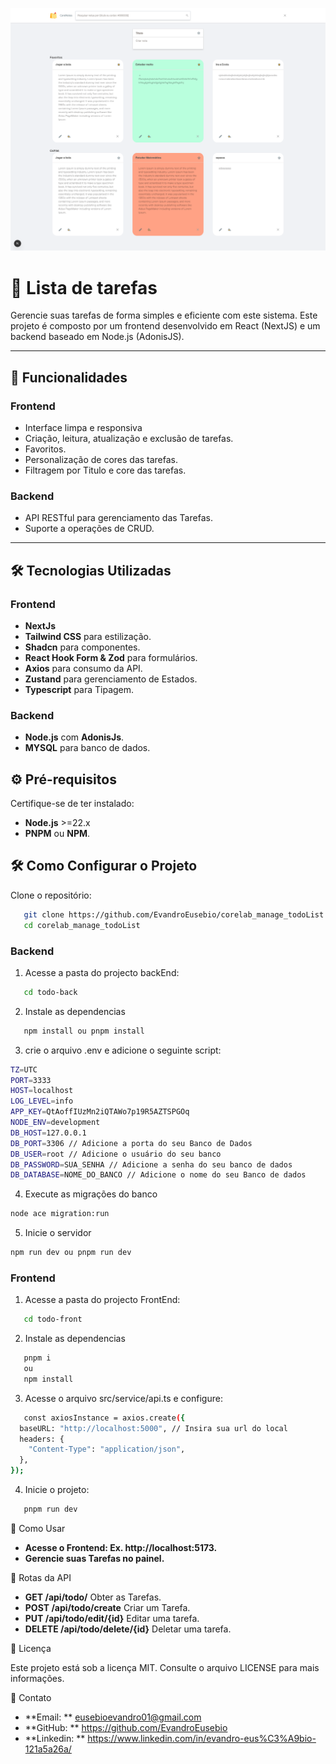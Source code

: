 ![Interface do Sistema](./Screen.png)

# 📌 Lista de tarefas

Gerencie suas tarefas de forma simples e eficiente com este sistema. Este projeto é composto por um frontend desenvolvido em React (NextJS) e um backend baseado em Node.js (AdonisJS).

---

## 🚀 **Funcionalidades**

### **Frontend**

- Interface limpa e responsiva
- Criação, leitura, atualização e exclusão de tarefas.
- Favoritos.
- Personalização de cores das tarefas.
- Filtragem por Titulo e core das tarefas.

### **Backend**

- API RESTful para gerenciamento das Tarefas.
- Suporte a operações de CRUD.

---

## 🛠️ **Tecnologias Utilizadas**

### **Frontend**

- **NextJs**
- **Tailwind CSS** para estilização.
- **Shadcn** para componentes.
- **React Hook Form & Zod** para formulários.
- **Axios** para consumo da API.
- **Zustand** para gerenciamento de Estados.
- **Typescript** para Tipagem.

### **Backend**

- **Node.js** com **AdonisJs**.
- **MYSQL** para banco de dados.

## ⚙️ **Pré-requisitos**

Certifique-se de ter instalado:

- **Node.js** >=22.x
- **PNPM** ou **NPM**.

## 🛠️ **Como Configurar o Projeto**

Clone o repositório:

```bash
   git clone https://github.com/EvandroEusebio/corelab_manage_todoList.git
   cd corelab_manage_todoList
```

### **Backend**

1. Acesse a pasta do projecto backEnd:

```bash
   cd todo-back
```

2. Instale as dependencias

```bash
   npm install ou pnpm install
```

3. crie o arquivo .env e adicione o seguinte script:

```bash
TZ=UTC
PORT=3333
HOST=localhost
LOG_LEVEL=info
APP_KEY=QtAoffIUzMn2iQTAWo7p19R5AZTSPGOq
NODE_ENV=development
DB_HOST=127.0.0.1
DB_PORT=3306 // Adicione a porta do seu Banco de Dados
DB_USER=root // Adicione o usuário do seu banco
DB_PASSWORD=SUA_SENHA // Adicione a senha do seu banco de dados
DB_DATABASE=NOME_DO_BANCO // Adicione o nome do seu Banco de dados
```

4. Execute as migrações do banco

```bash
node ace migration:run
```

5. Inicie o servidor

```bash
npm run dev ou pnpm run dev
```



### **Frontend**

1. Acesse a pasta do projecto FrontEnd:

```bash
   cd todo-front
```

2. Instale as dependencias

```bash
   pnpm i
   ou
   npm install
```

3. Acesse o arquivo src/service/api.ts e configure:

```bash
   const axiosInstance = axios.create({
  baseURL: "http://localhost:5000", // Insira sua url do local
  headers: {
    "Content-Type": "application/json",
  },
});
```

4. Inicie o projeto:

```bash
   pnpm run dev
```

🧪 Como Usar

- **Acesse o Frontend: Ex. http://localhost:5173.**
- **Gerencie suas Tarefas no painel.**

📖 Rotas da API

- **GET /api/todo/** Obter as Tarefas.
- **POST /api/todo/create** Criar um Tarefa.
- **PUT /api/todo/edit/{id}** Editar uma tarefa.
- **DELETE /api/todo/delete/{id}** Deletar uma tarefa.

📝 Licença

Este projeto está sob a licença MIT. Consulte o arquivo LICENSE para mais informações.

📧 Contato

- **Email: ** eusebioevandro01@gmail.com
- **GitHub: ** https://github.com/EvandroEusebio
- **Linkedin: ** https://www.linkedin.com/in/evandro-eus%C3%A9bio-121a5a26a/
